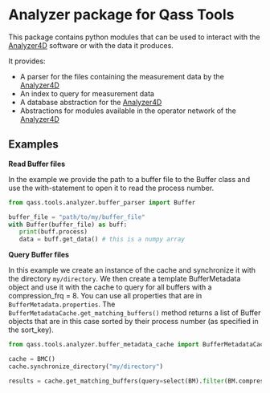 <!--
Copyright (c) 2022 QASS GmbH.
Website: https://qass.net
Contact: QASS GmbH <info@qass.net>

This file is part of Qass tools 

This program is free software: you can redistribute it and/or modify
it under the terms of the GNU Lesser General Public License as published by
the Free Software Foundation, version 3 of the License.

This program is distributed in the hope that it will be useful,
but WITHOUT ANY WARRANTY; without even the implied warranty of
MERCHANTABILITY or FITNESS FOR A PARTICULAR PURPOSE.  See the
GNU Lesser General Public License for more details.

You should have received a copy of the GNU Lesser General Public License
along with this program. If not, see <http://www.gnu.org/licenses/>.
-->
# Analyzer package for Qass Tools

This package contains python modules that can be used to interact with the [Analyzer4D](https://business.qass.net/en/software) software or with the data it produces.

It provides:

- A parser for the files containing the measurement data by the [Analyzer4D](https://business.qass.net/en/software)
- An index to query for measurement data
- A database abstraction for the [Analyzer4D](https://business.qass.net/en/software)
- Abstractions for modules available in the operator network of the [Analyzer4D](https://business.qass.net/en/software)

## Examples

**Read Buffer files**

In the example we provide the path to a buffer file to the Buffer class and use the with-statement to open it to read the process number.

```py
from qass.tools.analyzer.buffer_parser import Buffer

buffer_file = "path/to/my/buffer_file"
with Buffer(buffer_file) as buff:
   print(buff.process)
   data = buff.get_data() # this is a numpy array
```

**Query Buffer files**

In this example we create an instance of the cache and synchronize it with the directory `my/directory`. 
We then create a template BufferMetadata object and use it with the cache to query for all buffers with a compression_frq = 8. 
You can use all properties that are in `BufferMetadata.properties`. The `BufferMetadataCache.get_matching_buffers()` method 
returns a list of Buffer objects that are in this case sorted by their process number (as specified in the sort_key).

```py
from qass.tools.analyzer.buffer_metadata_cache import BufferMetadataCache as BMC, BufferMetadata as BM, select

cache = BMC()
cache.synchronize_directory("my/directory")

results = cache.get_matching_buffers(query=select(BM).filter(BM.compression_frq==8).order_by(BM.process))
```

